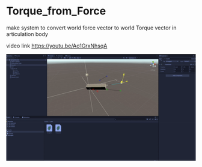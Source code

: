 # Torque_from_Force

make system to convert world force vector to world Torque vector in articulation body

video link https://youtu.be/Ao1GrxNhsqA



![alt-text](https://github.com/MyelinsheathXD/Torque_from_Force/blob/master/ezgif.com-gif-maker.gif)
